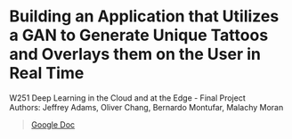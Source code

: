 
# Building an Application that Utilizes a GAN to Generate Unique Tattoos and Overlays them on the User in Real Time

W251 Deep Learning in the Cloud and at the Edge - Final Project  
Authors: Jeffrey Adams, Oliver Chang, Bernardo Montufar, Malachy Moran  
> [Google Doc](https://docs.google.com/document/d/1mxqPK8po3al4y2qdATtt2wLSC_J8AGRT4saH-2kj9DQ/edit?usp=sharing)
